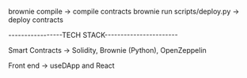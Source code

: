 brownie compile -> compile contracts
brownie run scripts/deploy.py -> deploy contracts

-----------------TECH STACK-----------------------

Smart Contracts -> Solidity, Brownie (Python), OpenZeppelin

Front end -> useDApp and React
